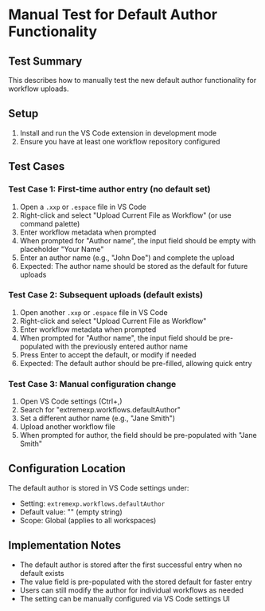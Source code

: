# Manual Test for Default Author Functionality

## Test Summary
This describes how to manually test the new default author functionality for workflow uploads.

## Setup
1. Install and run the VS Code extension in development mode
2. Ensure you have at least one workflow repository configured

## Test Cases

### Test Case 1: First-time author entry (no default set)
1. Open a `.xxp` or `.espace` file in VS Code
2. Right-click and select "Upload Current File as Workflow" (or use command palette)
3. Enter workflow metadata when prompted
4. When prompted for "Author name", the input field should be empty with placeholder "Your Name"
5. Enter an author name (e.g., "John Doe") and complete the upload
6. Expected: The author name should be stored as the default for future uploads

### Test Case 2: Subsequent uploads (default exists)
1. Open another `.xxp` or `.espace` file in VS Code  
2. Right-click and select "Upload Current File as Workflow"
3. Enter workflow metadata when prompted
4. When prompted for "Author name", the input field should be pre-populated with the previously entered author name
5. Press Enter to accept the default, or modify if needed
6. Expected: The default author should be pre-filled, allowing quick entry

### Test Case 3: Manual configuration change
1. Open VS Code settings (Ctrl+,)
2. Search for "extremexp.workflows.defaultAuthor"
3. Set a different author name (e.g., "Jane Smith")
4. Upload another workflow file
5. When prompted for author, the field should be pre-populated with "Jane Smith"

## Configuration Location
The default author is stored in VS Code settings under:
- Setting: `extremexp.workflows.defaultAuthor`
- Default value: "" (empty string)
- Scope: Global (applies to all workspaces)

## Implementation Notes
- The default author is stored after the first successful entry when no default exists
- The value field is pre-populated with the stored default for faster entry
- Users can still modify the author for individual workflows as needed
- The setting can be manually configured via VS Code settings UI